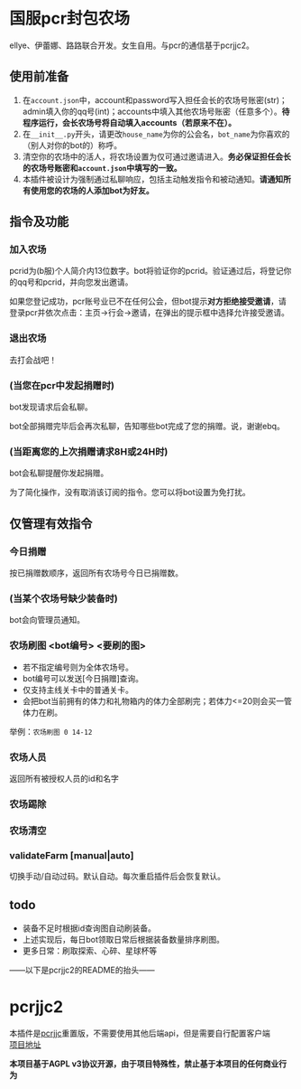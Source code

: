 # 国服pcr封包农场
ellye、伊蕾娜、路路联合开发。女生自用。与pcr的通信基于pcrjjc2。

## 使用前准备

1. 在```account.json```中，account和password写入担任会长的农场号账密(str)；admin填入你的qq号(int)；accounts中填入其他农场号账密（任意多个）。**待程序运行，会长农场号将自动填入accounts（若原来不在）。**
2. 在```__init__.py```开头，请更改```house_name```为你的公会名，```bot_name```为你喜欢的（别人对你的bot的）称呼。
3. 清空你的农场中的活人，将农场设置为仅可通过邀请进入。**务必保证担任会长的农场号账密和```account.json```中填写的一致。**
4. 本插件被设计为强制通过私聊响应，包括主动触发指令和被动通知。**请通知所有使用您的农场的人添加bot为好友。**


## 指令及功能
### 加入农场 <pcrid>
pcrid为(b服)个人简介内13位数字。bot将验证你的pcrid。验证通过后，将登记你的qq号和pcrid，并向您发出邀请。

如果您登记成功，pcr账号业已不在任何公会，但bot提示**对方拒绝接受邀请**，请登录pcr并依次点击：主页->行会->邀请，在弹出的提示框中选择允许接受邀请。

### 退出农场
去打会战吧！

### (当您在pcr中发起捐赠时)
bot发现请求后会私聊。

bot全部捐赠完毕后会再次私聊，告知哪些bot完成了您的捐赠。说，谢谢ebq。

### (当距离您的上次捐赠请求8H或24H时)
bot会私聊提醒你发起捐赠。

为了简化操作，没有取消该订阅的指令。您可以将bot设置为免打扰。

## 仅管理有效指令

### 今日捐赠
按已捐赠数顺序，返回所有农场号今日已捐赠数。

###  (当某个农场号缺少装备时)
bot会向管理员通知。

### 农场刷图 <bot编号> <要刷的图>
- 若不指定编号则为全体农场号。
- bot编号可以发送[今日捐赠]查询。
- 仅支持主线关卡中的普通关卡。
- 会把bot当前拥有的体力和礼物箱内的体力全部刷完；若体力<=20则会买一管体力在刷。

举例：```农场刷图 0 14-12```

### 农场人员
返回所有被授权人员的id和名字

### 农场踢除 <pcrid>

### 农场清空

### validateFarm [manual|auto]
切换手动/自动过码。默认自动。每次重启插件后会恢复默认。

## todo
- 装备不足时根据id查询图自动刷装备。
- 上述实现后，每日bot领取日常后根据装备数量排序刷图。
- 更多日常：刷取探索、心碎、星球杯等

——以下是pcrjjc2的README的抬头——

# pcrjjc2

本插件是[pcrjjc](https://github.com/lulu666lulu/pcrjjc)重置版，不需要使用其他后端api，但是需要自行配置客户端  
[项目地址](https://github.com/qq1176321897/pcrjjc2)

**本项目基于AGPL v3协议开源，由于项目特殊性，禁止基于本项目的任何商业行为**